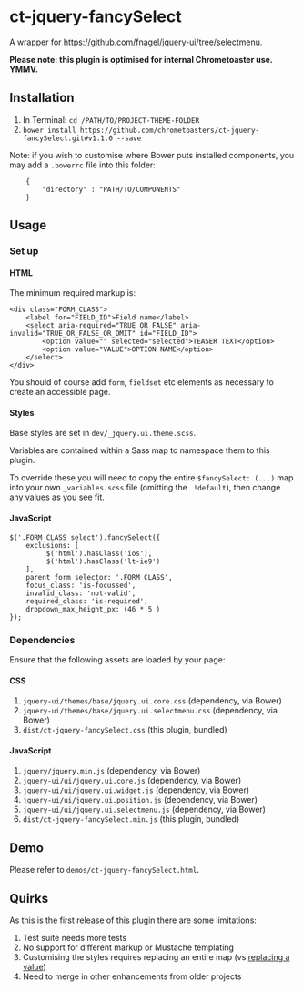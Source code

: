 # ct-jquery-fancySelect

A wrapper for https://github.com/fnagel/jquery-ui/tree/selectmenu.

__Please note: this plugin is optimised for internal Chrometoaster use. YMMV.__

## Installation

1. In Terminal: `cd /PATH/TO/PROJECT-THEME-FOLDER`
1. `bower install https://github.com/chrometoasters/ct-jquery-fancySelect.git#v1.1.0 --save`

Note: if you wish to customise where Bower puts installed components, you may add a `.bowerrc` file into this folder:

        {
            "directory" : "PATH/TO/COMPONENTS"
        }

## Usage

### Set up

#### HTML

The minimum required markup is:

    <div class="FORM_CLASS">
        <label for="FIELD_ID">Field name</label>
        <select aria-required="TRUE_OR_FALSE" aria-invalid="TRUE_OR_FALSE_OR_OMIT" id="FIELD_ID">
            <option value="" selected="selected">TEASER TEXT</option>
            <option value="VALUE">OPTION NAME</option>
        </select>
    </div>

You should of course add `form`, `fieldset` etc elements as necessary to create an accessible page.

#### Styles

Base styles are set in `dev/_jquery.ui.theme.scss`.

Variables are contained within a Sass map to namespace them to this plugin.

To override these you will need to copy the entire `$fancySelect: (...)` map into your own `_variables.scss` file (omitting the ` !default`), then change any values as you see fit.

#### JavaScript

    $('.FORM_CLASS select').fancySelect({
        exclusions: [
             $('html').hasClass('ios'),
             $('html').hasClass('lt-ie9')
        ],
        parent_form_selector: '.FORM_CLASS',
        focus_class: 'is-focussed',
        invalid_class: 'not-valid',
        required_class: 'is-required',
        dropdown_max_height_px: (46 * 5 )
    });

### Dependencies

Ensure that the following assets are loaded by your page:

#### CSS

1. `jquery-ui/themes/base/jquery.ui.core.css` (dependency, via Bower)
1. `jquery-ui/themes/base/jquery.ui.selectmenu.css` (dependency, via Bower)
1. `dist/ct-jquery-fancySelect.css` (this plugin, bundled)

#### JavaScript

1. `jquery/jquery.min.js` (dependency, via Bower)
1. `jquery-ui/ui/jquery.ui.core.js` (dependency, via Bower)
1. `jquery-ui/ui/jquery.ui.widget.js` (dependency, via Bower)
1. `jquery-ui/ui/jquery.ui.position.js` (dependency, via Bower)
1. `jquery-ui/ui/jquery.ui.selectmenu.js` (dependency, via Bower)
1. `dist/ct-jquery-fancySelect.min.js` (this plugin, bundled)

## Demo

Please refer to `demos/ct-jquery-fancySelect.html`.

## Quirks

As this is the first release of this plugin there are some limitations:

1. Test suite needs more tests
1. No support for different markup or Mustache templating
1. Customising the styles requires replacing an entire map (vs [replacing a value](http://erskinedesign.com/blog/setting-typographic-scale-with-sass-maps/))
1. Need to merge in other enhancements from older projects
